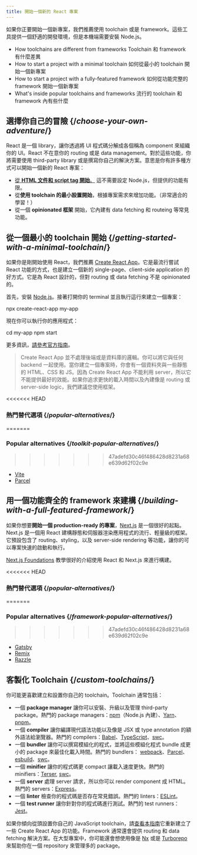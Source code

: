```yaml
---
title: 開始一個新的 React 專案
---
```


<Intro>

如果你正要開始一個新專案，我們推薦使用 toolchain 或是 framework。這些工具提供一個舒適的開發環境，但是本機端需要安裝 Node.js。

</Intro>

<YouWillLearn>

* How toolchains are different from frameworks Toolchain 和 framework 有什麼差異
* How to start a project with a minimal toolchain 如何從最小的 toolchain 開始一個新專案
* How to start a project with a fully-featured framework 如何從功能完整的 framework 開始一個新專案
* What's inside popular toolchains and frameworks 流行的 toolchain 和 framework 內有些什麼

</YouWillLearn>

## 選擇你自己的冒險 {/*choose-your-own-adventure*/}

React 是一個 library，讓你透過將 UI 程式碼分解成各個稱為 component 來組織你的 UI。React 不在意你的 routing 或是 data management。對於這些功能，你將需要使用 third-party library 或是撰寫你自己的解決方案。意思是你有許多種方式可以開始一個新的 React 專案：

* [從 **HTML 文件和 script tag 開始**。](/learn/add-react-to-a-website) 這不需要設定 Node.js，但提供的功能有限。
* 從**使用 toolchain 的最小設置開始**，根據專案需求來增加功能。（非常適合的學習！）
* 從一個 **opinionated 框架** 開始，它內建有 data fetching 和 routeing 等常見功能。

## 從一個最小的 toolchain 開始 {/*getting-started-with-a-minimal-toolchain*/}

如果你是剛開始使用 React，我們推薦 [Create React App](https://create-react-app.dev/)。它是最流行嘗試 React 功能的方式，也是建立一個新的 single-page、client-side application 的好方式。它是為 React 設計的，但對 routing 或 data fetching 不是 opinionated 的。

首先，安裝 [Node.js](https://nodejs.org/en/)。接著打開你的 terminal 並且執行這行來建立一個專案：

<TerminalBlock>

npx create-react-app my-app

</TerminalBlock>

現在你可以執行你的應用程式：

<TerminalBlock>

cd my-app
npm start

</TerminalBlock>

更多資訊，[請參考官方指南](https://create-react-app.dev/docs/getting-started)。

> Create React App 並不處理後端或是資料庫的邏輯。你可以將它與任何 backend 一起使用。當你建立一個專案時，你會有一個資料夾與一些靜態的 HTML、CSS 和 JS。因為 Create React App 不能利用 server，所以它不能提供最好的效能。如果你追求更快的載入時間以及內建像是 routing 或 server-side logic，我們建議您使用框架。

<<<<<<< HEAD
### 熱門替代選項 {/*popular-alternatives*/}
=======
### Popular alternatives {/*toolkit-popular-alternatives*/}
>>>>>>> 47adefd30c46f486428d8231a68e639d62f02c9e

* [Vite](https://vitejs.dev/guide/)
* [Parcel](https://parceljs.org/getting-started/webapp/)

## 用一個功能齊全的 framework 來建構 {/*building-with-a-full-featured-framework*/}

如果你想要**開始一個 production-ready 的專案**，[Next.js](https://nextjs.org/) 是一個很好的起點。Next.js 是一個用 React 建構靜態和伺服器渲染應用程式的流行、輕量級的框架。它預設包含了 routing、styling，以及 server-side rendering 等功能，讓你的可以專案快速的啟動和執行。

[Next.js Foundations](https://nextjs.org/learn/foundations/about-nextjs) 教學很好的介紹使用 React 和 Next.js 來進行構建。

<<<<<<< HEAD
### 熱門替代選項 {/*popular-alternatives*/}
=======
### Popular alternatives {/*framework-popular-alternatives*/}
>>>>>>> 47adefd30c46f486428d8231a68e639d62f02c9e

* [Gatsby](https://www.gatsbyjs.org/)
* [Remix](https://remix.run/)
* [Razzle](https://razzlejs.org/)

## 客製化 Toolchain {/*custom-toolchains*/}

你可能更喜歡建立和設置你自己的 toolchain。Toolchain 通常包括：

* 一個 **package manager** 讓你可以安裝、升級以及管理 third-party package。熱門的 package managers：[npm](https://www.npmjs.com/)（Node.js 內建）、[Yarn](https://yarnpkg.com/)、[pnpm](https://pnpm.io/)。
* 一個 **compiler** 讓你編譯現代語法功能以及像是 JSX 或 type annotation 的額外語法給瀏覽器。熱門的 compilers：[Babel](https://babeljs.io/)、[TypeScript](http://typescript.org/)、[swc](https://swc.rs/)。
* 一個 **bundler** 讓你可以撰寫模組化的程式，並將這些模組化程式 bundle 成更小的 package 來最佳化載入時間。熱門的 bundlers： [webpack](https://webpack.js.org/)、[Parcel](https://parceljs.org/)、[esbuild](https://esbuild.github.io/)、[swc](https://swc.rs/)。
* 一個 **minifier** 讓你的程式碼更 compact 讓載入速度更快。熱門的 minifiers：[Terser](https://terser.org/), [swc](https://swc.rs/)。
* 一個 **server** 處理 server 請求，所以你可以 render component 成 HTML。熱門的 servers：[Express](https://expressjs.com/)。
* 一個 **linter** 檢查你的程式碼是否存在常見錯誤。熱門的 linters：[ESLint](https://eslint.org/)。
* 一個 **test runner** 讓你針對你的程式碼進行測試。熱門的 test runners：[Jest](https://jestjs.io/)。

如果你傾向從頭設置你自己的 JavaScript toolchain，請[查看本指南](https://blog.usejournal.com/creating-a-react-app-from-scratch-f3c693b84658)它重新建立了一些 Create React App 的功能。Framework 通常還會提供 routing 和 data fetching 解決方案。在大型專案中，你可能還會想使用像是 [Nx](https://nx.dev/react) 或是 [Turborepo](https://turborepo.org/) 來幫助你在一個 repository 來管理多的 package。
